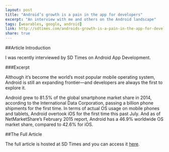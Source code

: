 ```yaml
---
layout: post
title: "Android’s growth is a pain in the app for developers"
excerpt: "An interview with me and others on the Android landscape"
tags: [wearables, google, android]
link: http://sdtimes.com/androids-growth-is-a-pain-in-the-app-for-developers/ 
share: true
---
```

##Article Introduction

I was recently interviewed by SD Times on Android App Development. 

###Excerpt 

Although it’s become the world’s most popular mobile operating system, Android is still an expanding frontier—and developers are always the first to explore it.


Android grew to 81.5% of the global smartphone market share in 2014, according to the International Data Corporation, passing a billion phone shipments for the first time. In terms of actual OS usage on mobile phones and tablets, Android overtook iOS for the first time this past July. And as of NetMarketShare’s February 2015 report, Android has a 46.9% worldwide OS market share, compared to 42.6% for iOS.

##The Full Article

The full article is hosted at SD Times and you can access it [here](http://sdtimes.com/androids-growth-is-a-pain-in-the-app-for-developers/).